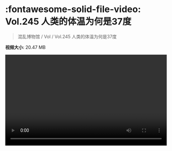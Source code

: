 # :fontawesome-solid-file-video: Vol.245 人类的体温为何是37度

> 混乱博物馆 / Vol / Vol.245 人类的体温为何是37度

**视频大小**: 20.47 MB

<video id="V-69db265f469ea92161c0cdc0857527f4" width="512" height="288" preload="none" playsinline webkit-playsinline></video>
